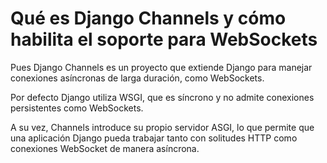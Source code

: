 # Qué es Django Channels y cómo habilita el soporte para WebSockets


Pues Django Channels es un proyecto que extiende Django para manejar conexiones asíncronas de larga duración, como WebSockets.

Por defecto Django utiliza WSGI, que es síncrono y no admite conexiones persistentes como WebSockets. 

A su vez, Channels introduce su propio servidor ASGI, lo que permite que una aplicación Django pueda trabajar tanto con solitudes HTTP como conexiones WebSocket de manera asíncrona.